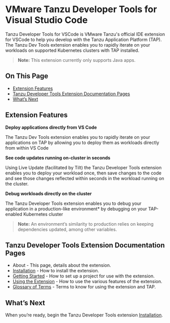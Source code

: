 # VMware Tanzu Developer Tools for Visual Studio Code

Tanzu Developer Tools for VSCode is VMware Tanzu's official IDE extension for VSCode to help you develop with the Tanzu Application Platform (TAP). The Tanzu Dev Tools extension enables you to rapidly iterate on your workloads on supported Kubernetes clusters with TAP installed.

> **Note:** This extension currently only supports Java apps.

## <a id="on-this-page"></a> On This Page

- [Extension Features](#extension-features)
- [Tanzu Developer Tools Extension Documentation Pages](#tanzu-developer-tools-extension-documentation-pages)
- [What’s Next](#whats-next)

## <a id="extension-features"></a> Extension Features

**Deploy applications directly from VS Code**

The Tanzu Dev Tools extension enables you to rapidly iterate on your applications on TAP by allowing you to deploy them as workloads directly from within VS Code

**See code updates running on-cluster in seconds**

Using Live Update (facilitated by Tilt) the Tanzu Developer Tools extension enables you to deploy your workload once, then save changes to the code and see those changes reflected within seconds in the workload running on the cluster.

**Debug workloads directly on the cluster**

The Tanzu Developer Tools extension enables you to debug your application in a production-like environment* by debugging on your TAP-enabled Kubernetes cluster

> **Note:** An environment’s similarity to production relies on keeping dependencies updated, among other variables.



## <a id="tanzu-developer-tools-extension-documentation-pages"></a> Tanzu Developer Tools Extension Documentation Pages

- About - This page, details about the extension.
- [Installation](../vscode-extension/installation.md) - How to install the extension.
- [Getting Started](../vscode-extension/getting-started.md) - How to set up a project for use with the extension.
- [Using the Extension](../vscode-extension/using-the-extension.md) - How to use the various features of the extension.
- [Glossary of Terms](../glossary.md) - Terms to know for using the extension and TAP.

## <a id="whats-next"></a> What’s Next

When you’re ready, begin the Tanzu Developer Tools extension [Installation](../vscode-extension/installation.md).
